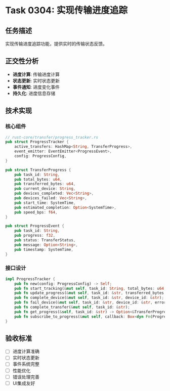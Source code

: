 # Task 0304: 实现传输进度追踪

## 任务描述

实现传输进度追踪功能，提供实时的传输状态反馈。

## 正交性分析

- **进度计算**: 传输进度计算
- **状态更新**: 实时状态更新
- **事件通知**: 进度变化事件
- **持久化**: 进度信息存储

## 技术实现

### 核心组件
```rust
// rust-core/transfer/progress_tracker.rs
pub struct ProgressTracker {
    active_transfers: HashMap<String, TransferProgress>,
    event_emitter: EventEmitter<ProgressEvent>,
    config: ProgressConfig,
}

pub struct TransferProgress {
    pub task_id: String,
    pub total_bytes: u64,
    pub transferred_bytes: u64,
    pub current_device: String,
    pub devices_completed: Vec<String>,
    pub devices_failed: Vec<String>,
    pub start_time: SystemTime,
    pub estimated_completion: Option<SystemTime>,
    pub speed_bps: f64,
}

pub struct ProgressEvent {
    pub task_id: String,
    pub progress: f32,
    pub status: TransferStatus,
    pub message: Option<String>,
    pub timestamp: SystemTime,
}
```

### 接口设计
```rust
impl ProgressTracker {
    pub fn new(config: ProgressConfig) -> Self;
    pub fn start_tracking(&mut self, task_id: String, total_bytes: u64, device_count: usize);
    pub fn update_progress(&mut self, task_id: &str, transferred_bytes: u64, device_id: &str);
    pub fn complete_device(&mut self, task_id: &str, device_id: &str);
    pub fn fail_device(&mut self, task_id: &str, device_id: &str, error: &str);
    pub fn complete_transfer(&mut self, task_id: &str);
    pub fn get_progress(&self, task_id: &str) -> Option<&TransferProgress>;
    pub fn subscribe_to_progress(&mut self, callback: Box<dyn Fn(ProgressEvent) + Send + Sync>);
}
```

## 验收标准

- [ ] 进度计算准确
- [ ] 实时状态更新
- [ ] 事件系统完整
- [ ] 性能优化
- [ ] 错误处理完善
- [ ] UI集成友好